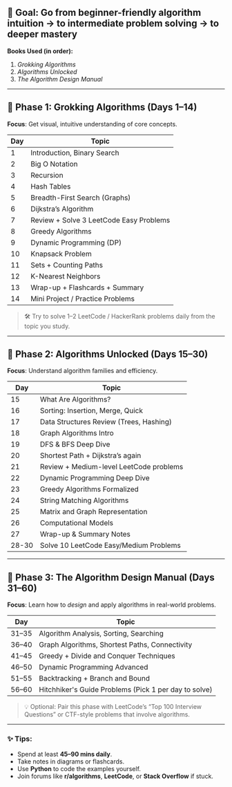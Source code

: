 ## 🚀 **Goal**: Go from beginner-friendly algorithm intuition → to intermediate problem solving → to deeper mastery  
**Books Used (in order):**  
1. *Grokking Algorithms*  
2. *Algorithms Unlocked*  
3. *The Algorithm Design Manual*  

---

## 📘 **Phase 1: Grokking Algorithms (Days 1–14)**  
**Focus**: Get visual, intuitive understanding of core concepts.  

| Day | Topic |
|-----|-------|
| 1   | Introduction, Binary Search |
| 2   | Big O Notation |
| 3   | Recursion |
| 4   | Hash Tables |
| 5   | Breadth-First Search (Graphs) |
| 6   | Dijkstra’s Algorithm |
| 7   | Review + Solve 3 LeetCode Easy Problems |
| 8   | Greedy Algorithms |
| 9   | Dynamic Programming (DP) |
| 10  | Knapsack Problem |
| 11  | Sets + Counting Paths |
| 12  | K-Nearest Neighbors |
| 13  | Wrap-up + Flashcards + Summary |
| 14  | Mini Project / Practice Problems |

> 🛠 Try to solve 1–2 LeetCode / HackerRank problems daily from the topic you study.

---

## 📗 **Phase 2: Algorithms Unlocked (Days 15–30)**  
**Focus**: Understand algorithm families and efficiency.

| Day | Topic |
|-----|-------|
| 15  | What Are Algorithms? |
| 16  | Sorting: Insertion, Merge, Quick |
| 17  | Data Structures Review (Trees, Hashing) |
| 18  | Graph Algorithms Intro |
| 19  | DFS & BFS Deep Dive |
| 20  | Shortest Path + Dijkstra’s again |
| 21  | Review + Medium-level LeetCode problems |
| 22  | Dynamic Programming Deep Dive |
| 23  | Greedy Algorithms Formalized |
| 24  | String Matching Algorithms |
| 25  | Matrix and Graph Representation |
| 26  | Computational Models |
| 27  | Wrap-up & Summary Notes |
| 28-30 | Solve 10 LeetCode Easy/Medium Problems |

---

## 📙 **Phase 3: The Algorithm Design Manual (Days 31–60)**  
**Focus**: Learn how to *design* and apply algorithms in real-world problems.

| Day | Topic |
|-----|-------|
| 31–35 | Algorithm Analysis, Sorting, Searching |
| 36–40 | Graph Algorithms, Shortest Paths, Connectivity |
| 41–45 | Greedy + Divide and Conquer Techniques |
| 46–50 | Dynamic Programming Advanced |
| 51–55 | Backtracking + Branch and Bound |
| 56–60 | Hitchhiker's Guide Problems (Pick 1 per day to solve) |

> 💡 Optional: Pair this phase with LeetCode’s “Top 100 Interview Questions” or CTF-style problems that involve algorithms.

---

### ✨ Tips:
- Spend at least **45–90 mins daily**.
- Take notes in diagrams or flashcards.
- Use **Python** to code the examples yourself.
- Join forums like **r/algorithms**, **LeetCode**, or **Stack Overflow** if stuck.

